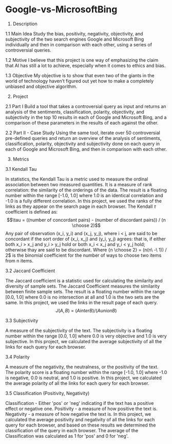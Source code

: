# Google-vs-MicrosoftBing

1. Description

1.1 Main Idea
Study the bias, positivity, negativity, objectivity, and subjectivity of the two search engines Google and Microsoft Bing individually and then in comparison with each other, using a series of controversial queries.

1.2 Motive
I believe that this project is one way of emphasizing the claim that AI has still a lot to achieve, especially when it comes to ethics and bias.

1.3 Objective
My objective is to show that even two of the giants in the world of technology haven’t figured out yet how to make a completely unbiased and objective algorithm.

2. Project

2.1 Part I
Build a tool that takes a controversial query as input and returns an analysis of the sentiments, classification, polarity, objectivity, and subjectivity in the top 10 results in each of Google and Microsoft Bing, and a comparison of these parameters in the results of each against the other.

2.2 Part II - Case Study
Using the same tool, iterate over 50 controversial pre-defined queries and return an overview of the analysis of sentiments, classification, polarity, objectivity and subjectivity done on each query in each of Google and Microsoft Bing, and then in comparison with each other.

3. Metrics

3.1 Kendall Tau

In statistics, the Kendall Tau is a metric used to measure the ordinal association between two measured quantities.
It is a measure of rank correlation: the similarity of the orderings of the data.
The result is a floating number within the range [-1.0, 1.0] where 1.0 is an identical correlation and -1.0 is a fully different correlation.
In this project, we used the ranks of the links as they appear on the search page in each browser.
The Kendall $\tau$ coefficient is defined as:
$$\tau = ((number of concordant pairs) - (number of discordant pairs)) / (n \choose 2)$$
Any pair of observation (x_i, y_i) and (x_j, y_j), where i < j, are said to be concordant if the sort order of (x_i, x_j) and (y_i, y_j) agrees:
that is, if either both x_i > x_j and y_i > y_j hold or both x_i < x_j and y_i < y_j hold; otherwise thay are said to be discordant.
Where {n \choose 2} = (n(n\ -\ 1)) / 2$ is the binomial coefficient for the number of ways to choose two items from n items.

3.2 Jaccard Coefficient

The Jaccard coefficient is a statistic used for calculating the similarity and diversity of sample sets. The Jaccard Coefficient measures the similarity between finite sample sets.
The result is a floating number within the range [0.0, 1.0] where 0.0 is no intersection at all and 1.0 is the two sets are the same.
In this project, we used the links in the result page of each query.
$$J(A, B)\ =\ (A inter B) / (A union B)$$

3.3 Subjectivity

A measure of the subjectivity of the text.
The subjectivity is a floating number within the range [0.0, 1.0] where 0.0 is very objective and 1.0 is very subjective.
In this project, we calculated the average subjectivity of all the links for each query for each browser.

3.4 Polarity

A measure of the negativity, the neutralness, or the positivity of the text.
The polarity score is a floating number within the range [-1.0, 1.0] where -1.0 is negative, 0.0 is neutral, and 1.0 is positive.
In this project, we calculated the average polarity of all the links for each query for each browser.

3.5 Classification (Positivity, Negativity)

Classification - Either 'pos' or 'neg' indicating if the text has a positive effect or negative one.
Positivity - a measure of how positive the text is.
Negativity - a measure of how negative the text is.
In this project, we calculated the average positivity and negativity of all the links for each query for each browser, and based on these results we determined the classification of the query in each browser.
The average of the Classification was calculated as 1 for 'pos' and 0 for 'neg'.
